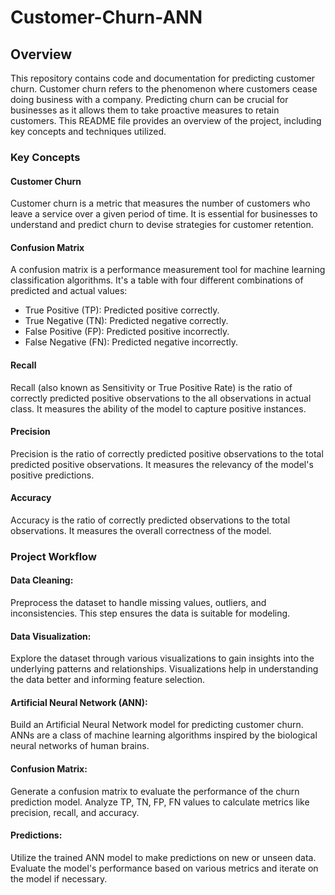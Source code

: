 # Customer-Churn-ANN

## Overview
This repository contains code and documentation for predicting customer churn. Customer churn refers to the phenomenon where customers cease doing business with a company. Predicting churn can be crucial for businesses as it allows them to take proactive measures to retain customers. This README file provides an overview of the project, including key concepts and techniques utilized.

### Key Concepts
#### Customer Churn
Customer churn is a metric that measures the number of customers who leave a service over a given period of time. It is essential for businesses to understand and predict churn to devise strategies for customer retention.

#### Confusion Matrix
A confusion matrix is a performance measurement tool for machine learning classification algorithms. It's a table with four different combinations of predicted and actual values:

* True Positive (TP): Predicted positive correctly.
* True Negative (TN): Predicted negative correctly.
* False Positive (FP): Predicted positive incorrectly.
* False Negative (FN): Predicted negative incorrectly.
  
#### Recall
Recall (also known as Sensitivity or True Positive Rate) is the ratio of correctly predicted positive observations to the all observations in actual class. It measures the ability of the model to capture positive instances.

#### Precision
Precision is the ratio of correctly predicted positive observations to the total predicted positive observations. It measures the relevancy of the model's positive predictions.

#### Accuracy
Accuracy is the ratio of correctly predicted observations to the total observations. It measures the overall correctness of the model.

### Project Workflow
#### Data Cleaning:

Preprocess the dataset to handle missing values, outliers, and inconsistencies. This step ensures the data is suitable for modeling.
#### Data Visualization:

Explore the dataset through various visualizations to gain insights into the underlying patterns and relationships. Visualizations help in understanding the data better and informing feature selection.
#### Artificial Neural Network (ANN):

Build an Artificial Neural Network model for predicting customer churn. ANNs are a class of machine learning algorithms inspired by the biological neural networks of human brains.
#### Confusion Matrix:

Generate a confusion matrix to evaluate the performance of the churn prediction model. Analyze TP, TN, FP, FN values to calculate metrics like precision, recall, and accuracy.
#### Predictions:

Utilize the trained ANN model to make predictions on new or unseen data. Evaluate the model's performance based on various metrics and iterate on the model if necessary.
